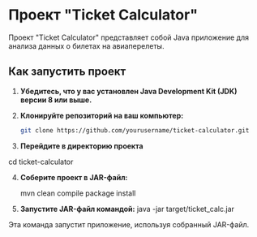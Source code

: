 # Проект "Ticket Calculator"

Проект "Ticket Calculator" представляет собой Java приложение для анализа данных о билетах на авиаперелеты.

## Как запустить проект

1. **Убедитесь, что у вас установлен Java Development Kit (JDK) версии 8 или выше.**

2. **Клонируйте репозиторий на ваш компьютер:**

   ```bash
   git clone https://github.com/yourusername/ticket-calculator.git

 3. **Перейдите в директорию проекта**

   cd ticket-calculator

 4. **Соберите проект в JAR-файл:**

     mvn clean compile package install

 5. **Запустите JAR-файл командой:**
    java -jar target/ticket_calc.jar

Эта команда запустит приложение, используя собранный JAR-файл.

